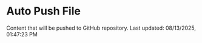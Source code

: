 # Auto Push File

Content that will be pushed to GitHub repository.
Last updated: 08/13/2025, 01:47:23 PM